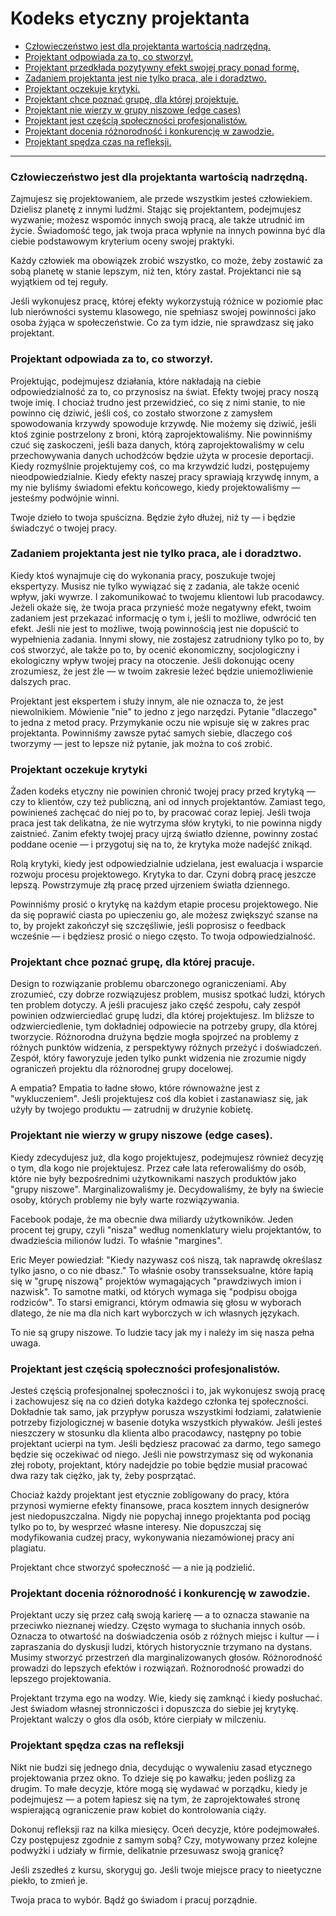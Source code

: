 # Kodeks etyczny projektanta

* [Człowieczeństwo jest dla projektanta wartością nadrzędną.](#czlowieczenstwo-jest-dla-projektanta-wartoscia-nadrzedna)
* [Projektant odpowiada za to, co stworzył.](#projektant-odpowiada-za-to-co-stworzyl)
* [Projektant przedkłada pozytywny efekt swojej pracy ponad formę.](#projektant-przedklada-pozytywny-efekt-swojej-pracy-ponad-forme)
* [Zadaniem projektanta jest nie tylko praca, ale i doradztwo.](#zadaniem-projektanta-jest-nie-tylko-praca-ale-i-doradztwo)
* [Projektant oczekuje krytyki.](#projektant-oczekuje-krytyki)
* [Projektant chce poznać grupę, dla której projektuje.](#projektant-chce-poznac-grupe-dla-ktorej-projektuje)
* [Projektant nie wierzy w grupy niszowe (edge cases)](#projektant-nie-wierzy-w-grupy-niszowe)
* [Projektant jest częścią społeczności profesjonalistów.](#projektant-jest-czescia-spolecznosci-profesjonalistow)
* [Projektant docenia różnorodność i konkurencję w zawodzie.](#projektant-docenia-roznorodnosc-i-konkurencje-w-zawodzie)
* [Projektant spędza czas na refleksji.](#projektant-spedza-czas-na-refleksji)


***


### Człowieczeństwo jest dla projektanta wartością nadrzędną.

Zajmujesz się projektowaniem, ale przede wszystkim jesteś człowiekiem. Dzielisz planetę z innymi ludźmi. Stając się projektantem, podejmujesz wyzwanie; możesz wspomóc innych swoją pracą, ale także utrudnić im życie. Świadomość tego, jak twoja praca wpłynie na innych powinna być dla ciebie podstawowym kryterium oceny swojej praktyki.

Każdy człowiek ma obowiązek zrobić wszystko, co może, żeby zostawić za sobą planetę w stanie lepszym, niż ten, który zastał. Projektanci nie są wyjątkiem od tej reguły.

Jeśli wykonujesz pracę, której efekty wykorzystują różnice w poziomie płac lub nierówności systemu klasowego, nie spełniasz swojej powinności jako osoba żyjąca w społeczeństwie. Co za tym idzie, nie sprawdzasz się jako projektant.

### Projektant odpowiada za to, co stworzył.

Projektując, podejmujesz działania, które nakładają na ciebie odpowiedzialność za to, co przynosisz na świat. Efekty twojej pracy noszą twoje imię. I chociaż trudno jest przewidzieć, co się z nimi stanie, to nie powinno cię dziwić, jeśli coś, co zostało stworzone z zamysłem spowodowania krzywdy spowoduje krzywdę. Nie możemy się dziwić, jeśli ktoś zginie postrzelony z broni, którą zaprojektowaliśmy. Nie powinniśmy czuć się zaskoczeni, jeśli baza danych, którą zaprojektowaliśmy w celu przechowywania danych uchodźców będzie użyta w procesie deportacji. Kiedy rozmyślnie projektujemy coś, co ma krzywdzić ludzi, postępujemy nieodpowiedzialnie. Kiedy efekty naszej pracy sprawiają krzywdę innym, a my nie byliśmy świadomi efektu końcowego, kiedy projektowaliśmy — jesteśmy podwójnie winni.

Twoje dzieło to twoja spuścizna. Będzie żyło dłużej, niż ty — i będzie świadczyć o twojej pracy.

### Zadaniem projektanta jest nie tylko praca, ale i doradztwo.

Kiedy ktoś wynajmuje cię do wykonania pracy, poszukuje twojej ekspertyzy. Musisz nie tylko wywiązać się z zadania, ale także ocenić wpływ, jaki wywrze. I zakomunikować to twojemu klientowi lub pracodawcy. Jeżeli okaże się, że twoja praca przynieść może negatywny efekt, twoim zadaniem jest przekazać informację o tym i, jeśli to możliwe, odwrócić ten efekt. Jeśli nie jest to możliwe, twoją powinnością jest nie dopuścić to wypełnienia zadania. Innymi słowy, nie zostajesz zatrudniony tylko po to, by coś stworzyć, ale także po to, by ocenić ekonomiczny, socjologiczny i ekologiczny wpływ twojej pracy na otoczenie. Jeśli dokonując oceny zrozumiesz, że jest źle — w twoim zakresie leżeć będzie uniemożliwienie dalszych prac.

Projektant jest ekspertem i służy innym, ale nie oznacza to, że jest niewolnikiem. Mówienie "nie" to jedno z jego narzędzi. Pytanie "dlaczego" to jedna z metod pracy. Przymykanie oczu nie wpisuje się w zakres prac projektanta. Powinniśmy zawsze pytać samych siebie, dlaczego coś tworzymy — jest to lepsze niż pytanie, jak można to coś zrobić.

### Projektant oczekuje krytyki

Żaden kodeks etyczny nie powinien chronić twojej pracy przed krytyką — czy to klientów, czy też publiczną, ani od innych projektantów. Zamiast tego, powinieneś zachęcać do niej po to, by pracować coraz lepiej. Jeśli twoja praca jest tak delikatna, że nie wytrzyma słów krytyki, to nie powinna nigdy zaistnieć. Zanim efekty twojej pracy ujrzą światło dzienne, powinny zostać poddane ocenie — i przygotuj się na to, że krytyka może nadejść znikąd.

Rolą krytyki, kiedy jest odpowiedzialnie udzielana, jest ewaluacja i wsparcie rozwoju procesu projektowego. Krytyka to dar. Czyni dobrą pracę jeszcze lepszą. Powstrzymuje złą pracę przed ujrzeniem światła dziennego.

Powinniśmy prosić o krytykę na każdym etapie procesu projektowego. Nie da się poprawić ciasta po upieczeniu go, ale możesz zwiększyć szanse na to, by projekt zakończył się szczęśliwie, jeśli poprosisz o feedback wcześnie — i będziesz prosić o niego często. To twoja odpowiedzialność.

### Projektant chce poznać grupę, dla której pracuje.

Design to rozwiązanie problemu obarczonego ograniczeniami. Aby zrozumieć, czy dobrze rozwiązujesz problem, musisz spotkać ludzi, których ten problem dotyczy. A jeśli pracujesz jako część zespołu, cały zespół powinien odzwierciedlać grupę ludzi, dla której projektujesz. Im bliższe to odzwierciedlenie, tym dokładniej odpowiecie na potrzeby grupy, dla której tworzycie. Różnorodna drużyna będzie mogła spojrzeć na problemy z różnych punktów widzenia, z perspektywy różnych przeżyć i doświadczeń. Zespół, który faworyzuje jeden tylko punkt widzenia nie zrozumie nigdy ograniczeń projektu dla różnorodnej grupy docelowej.

A empatia? Empatia to ładne słowo, które równoważne jest z "wykluczeniem". Jeśli projektujesz coś dla kobiet i zastanawiasz się, jak użyły by twojego produktu — zatrudnij w drużynie kobietę.

### Projektant nie wierzy w grupy niszowe (edge cases).

Kiedy zdecydujesz już, dla kogo projektujesz, podejmujesz również decyzję o tym, dla kogo nie projektujesz. Przez całe lata referowaliśmy do osób, które nie były bezpośrednimi użytkownikami naszych produktów jako "grupy niszowe". Marginalizowaliśmy je. Decydowaliśmy, że były na świecie osoby, których problemy nie były warte rozwiązywania.

Facebook podaje, że ma obecnie dwa miliardy użytkowników. Jeden procent tej grupy, czyli "nisza" według nomenklatury wielu projektantów, to dwadzieścia milionów ludzi. To właśnie "margines".

Eric Meyer powiedział: "Kiedy nazywasz coś niszą, tak naprawdę określasz tylko jasno, o co nie dbasz." To właśnie osoby transseksualne, które łapią się w "grupę niszową" projektów wymagających "prawdziwych imion i nazwisk". To samotne matki, od których wymaga się "podpisu obojga rodziców". To starsi emigranci, którym odmawia się głosu w wyborach dlatego, że nie ma dla nich kart wyborczych w ich własnych językach.

To nie są grupy niszowe. To ludzie tacy jak my i należy im się nasza pełna uwaga.

### Projektant jest częścią społeczności profesjonalistów.

Jesteś częścią profesjonalnej społeczności i to, jak wykonujesz swoją pracę i zachowujesz się na co dzień dotyka każdego członka tej społeczności. Dokładnie tak samo, jak przypływ porusza wszystkimi łodziami, załatwienie potrzeby fizjologicznej w basenie dotyka wszystkich pływaków. Jeśli jesteś nieszczery w stosunku dla klienta albo pracodawcy, następny po tobie projektant ucierpi na tym. Jeśli będziesz pracować za darmo, tego samego będzie się oczekiwać od niego. Jeśli nie powstrzymasz się od wykonania złej roboty, projektant, który nadejdzie po tobie będzie musiał pracować dwa razy tak ciężko, jak ty, żeby posprzątać.

Chociaż każdy projektant jest etycznie zobligowany do pracy, która przynosi wymierne efekty finansowe, praca kosztem innych designerów jest niedopuszczalna. Nigdy nie popychaj innego projektanta pod pociąg tylko po to, by wesprzeć własne interesy. Nie dopuszczaj się modyfikowania cudzej pracy, wykonywania niezamówionej pracy ani plagiatu.

Projektant chce stworzyć społeczność — a nie ją podzielić.

### Projektant docenia różnorodność i konkurencję w zawodzie.

Projektant uczy się przez całą swoją karierę — a to oznacza stawanie na przeciwko nieznanej wiedzy. Często wymaga to słuchania innych osób. Oznacza to otwartość na doświadczenia osób z różnych miejsc i kultur — i zapraszania do dyskusji ludzi, których historycznie trzymano na dystans. Musimy stworzyć przestrzeń dla marginalizowanych głosów. Różnorodność prowadzi do lepszych efektów i rozwiązań. Rożnorodność prowadzi do lepszego projektowania.

Projektant trzyma ego na wodzy. Wie, kiedy się zamknąć i kiedy posłuchać. Jest świadom własnej stronniczości i dopuszcza do siebie jej krytykę. Projektant walczy o głos dla osób, które cierpiały w milczeniu.

### Projektant spędza czas na refleksji

Nikt nie budzi się jednego dnia, decydując o wywaleniu zasad etycznego projektowania przez okno. To dzieje się po kawałku; jeden poślizg za drugim. To małe decyzje, które mogą się wydawać w porządku, kiedy je podejmujesz — a potem łapiesz się na tym, że zaprojektowałeś stronę wspierającą ograniczenie praw kobiet do kontrolowania ciąży.

Dokonuj refleksji raz na kilka miesięcy. Oceń decyzje, które podejmowałeś. Czy postępujesz zgodnie z samym sobą? Czy, motywowany przez kolejne podwyżki i udziały w firmie, delikatnie przesuwasz swoją granicę?

Jeśli zszedłeś z kursu, skoryguj go. Jeśli twoje miejsce pracy to nieetyczne piekło, to zmień je.

Twoja praca to wybór. Bądź go świadom i pracuj porządnie.
